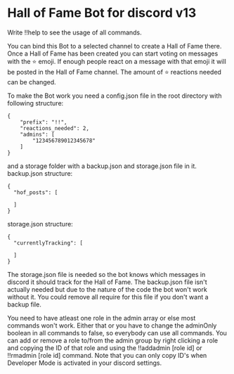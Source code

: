 # Hall of Fame Bot for discord v13

Write !!help to see the usage of all commands.

You can bind this Bot to a selected channel to create a Hall of Fame there.
Once a Hall of Fame has been created you can start voting on messages with the ⭐ emoji.
If enough people react on a message with that emoji it will be posted in the Hall of Fame channel.
The amount of ⭐ reactions needed can be changed.

To make the Bot work you need a config.json file in the root directory with following structure:

```
{
    "prefix": "!!",
    "reactions_needed": 2,
    "admins": [
        "123456789012345678"
    ]
}
```

and a storage folder with a backup.json and storage.json file in it.
backup.json structure:
```
{
  "hof_posts": [
    
  ]
}
```

storage.json structure:
```
{
  "currentlyTracking": [
    
  ]
}
```

The storage.json file is needed so the bot knows which messages in discord it should track for the Hall of Fame.
The backup.json file isn't actually needed but due to the nature of the code the bot won't work without it. You could remove all require for this file if you don't want a backup file.

You need to have atleast one role in the admin array or else most commands won't work.
Either that or you have to change the adminOnly boolean in all commands to false, so everybody can use all commands.
You can add or remove a role to/from the admin group by right clicking a role and copying the ID of that role and using the !!addadmin [role id] or !!rmadmin [role id] command. Note that you can only copy ID's when Developer Mode is activated in your discord settings.
